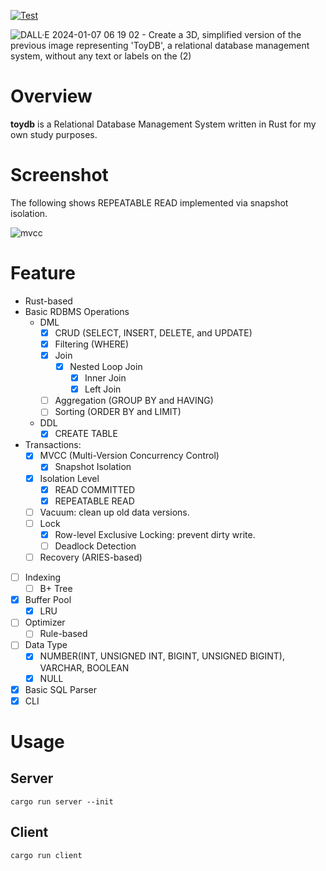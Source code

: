 [![Test](https://github.com/gtnao0219/toydb/actions/workflows/test.yml/badge.svg)](https://github.com/gtnao0219/toydb/actions/workflows/test.yml)

![DALL·E 2024-01-07 06 19 02 - Create a 3D, simplified version of the previous image representing 'ToyDB', a relational database management system, without any text or labels on the (2)](https://github.com/gtnao0219/toydb/assets/25474324/0926e663-95e7-4fe3-a938-f28bbd05dd69)

# Overview

**toydb** is a Relational Database Management System written in Rust for my own study purposes.

# Screenshot

The following shows REPEATABLE READ implemented via snapshot isolation.

![mvcc](https://github.com/gtnao0219/toydb/assets/25474324/74254571-b03c-45e6-b515-f5962bb27f76)

# Feature

- Rust-based
- Basic RDBMS Operations
  - DML
    - [x] CRUD (SELECT, INSERT, DELETE, and UPDATE)
    - [x] Filtering (WHERE)
    - [x] Join
      - [x] Nested Loop Join
        - [x] Inner Join
        - [x] Left Join
    - [ ] Aggregation (GROUP BY and HAVING)
    - [ ] Sorting (ORDER BY and LIMIT)
  - DDL
    - [x] CREATE TABLE
- Transactions:
  - [x] MVCC (Multi-Version Concurrency Control)
    - [x] Snapshot Isolation
  - [x] Isolation Level
    - [x] READ COMMITTED
    - [x] REPEATABLE READ
  - [ ] Vacuum: clean up old data versions.
  - [ ] Lock
    - [x] Row-level Exclusive Locking: prevent dirty write.
    - [ ] Deadlock Detection
  - [ ] Recovery (ARIES-based)
- [ ] Indexing
  - [ ] B+ Tree
- [x] Buffer Pool
  - [x] LRU
- [ ] Optimizer
  - [ ] Rule-based
- [ ] Data Type
  - [x] NUMBER(INT, UNSIGNED INT, BIGINT, UNSIGNED BIGINT), VARCHAR, BOOLEAN
  - [x] NULL
- [x] Basic SQL Parser
- [x] CLI

# Usage

## Server

```command
cargo run server --init
```

## Client

```command
cargo run client
```
